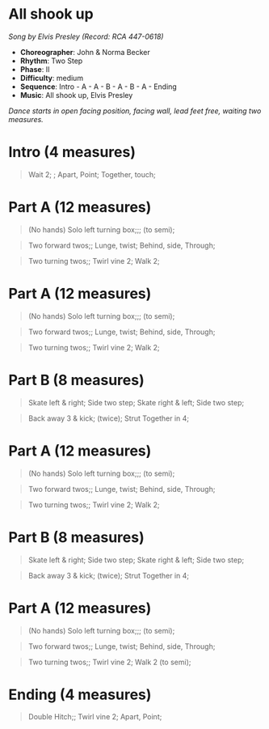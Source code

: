 # All shook up
*Song by Elvis Presley (Record: RCA 447-0618)*

* **Choreographer**: John & Norma Becker
* **Rhythm**: Two Step
* **Phase**: II
* **Difficulty**: medium
* **Sequence**: Intro - A - A - B - A - B - A - Ending
* **Music**: All shook up, Elvis Presley

*Dance starts in open facing position, facing wall, lead feet free, waiting two measures.*

# Intro (4 measures)

> Wait 2; ; Apart, Point; Together, touch;

# Part A (12 measures)

> (No hands) Solo left turning box;;; (to semi);

> Two forward twos;; Lunge, twist; Behind, side, Through;

> Two turning twos;; Twirl vine 2; Walk 2;

# Part A (12 measures)

> (No hands) Solo left turning box;;; (to semi);

> Two forward twos;; Lunge, twist; Behind, side, Through;

> Two turning twos;; Twirl vine 2; Walk 2;

# Part B (8 measures)

> Skate left & right; Side two step; Skate right & left; Side two step;

> Back away 3 & kick; (twice); Strut Together in 4;

# Part A (12 measures)

> (No hands) Solo left turning box;;; (to semi);

> Two forward twos;; Lunge, twist; Behind, side, Through;

> Two turning twos;; Twirl vine 2; Walk 2;

# Part B (8 measures)

> Skate left & right; Side two step; Skate right & left; Side two step;

> Back away 3 & kick; (twice); Strut Together in 4;

# Part A (12 measures)

> (No hands) Solo left turning box;;; (to semi);

> Two forward twos;; Lunge, twist; Behind, side, Through;

> Two turning twos;; Twirl vine 2; Walk 2 (to semi);

# Ending (4 measures)

> Double Hitch;; Twirl vine 2; Apart, Point;
